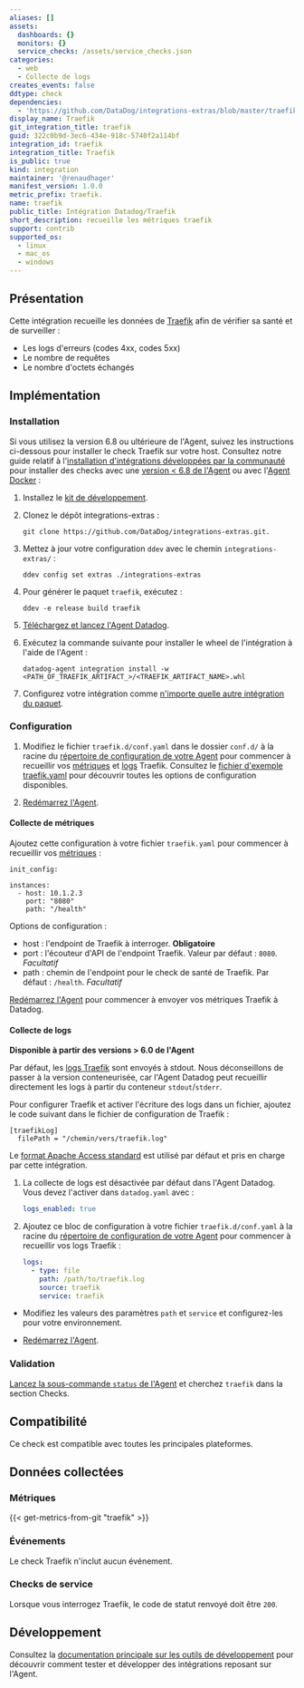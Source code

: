 ```yaml
---
aliases: []
assets:
  dashboards: {}
  monitors: {}
  service_checks: /assets/service_checks.json
categories:
  - web
  - Collecte de logs
creates_events: false
ddtype: check
dependencies:
  - 'https://github.com/DataDog/integrations-extras/blob/master/traefik/README.md'
display_name: Traefik
git_integration_title: traefik
guid: 322c0b9d-3ec6-434e-918c-5740f2a114bf
integration_id: traefik
integration_title: Traefik
is_public: true
kind: integration
maintainer: '@renaudhager'
manifest_version: 1.0.0
metric_prefix: traefik.
name: traefik
public_title: Intégration Datadog/Traefik
short_description: recueille les métriques traefik
support: contrib
supported_os:
  - linux
  - mac_os
  - windows
---
```

## Présentation

Cette intégration recueille les données de [Traefik][1] afin de vérifier sa santé et de surveiller :

- Les logs d'erreurs (codes 4xx, codes 5xx)
- Le nombre de requêtes
- Le nombre d'octets échangés

## Implémentation

### Installation

Si vous utilisez la version 6.8 ou ultérieure de l'Agent, suivez les instructions ci-dessous pour installer le check Traefik sur votre host. Consultez notre guide relatif à l'[installation d'intégrations développées par la communauté][2] pour installer des checks avec une [version < 6.8 de l'Agent][3] ou avec l'[Agent Docker][4] :

1. Installez le [kit de développement][5].
2. Clonez le dépôt integrations-extras :

    ```
    git clone https://github.com/DataDog/integrations-extras.git.
    ```

3. Mettez à jour votre configuration `ddev` avec le chemin `integrations-extras/` :

    ```
    ddev config set extras ./integrations-extras
    ```

4. Pour générer le paquet `traefik`, exécutez :

    ```
    ddev -e release build traefik
    ```

5. [Téléchargez et lancez l'Agent Datadog][6].
6. Exécutez la commande suivante pour installer le wheel de l'intégration à l'aide de l'Agent :

    ```
    datadog-agent integration install -w <PATH_OF_TRAEFIK_ARTIFACT_>/<TRAEFIK_ARTIFACT_NAME>.whl
    ```

7. Configurez votre intégration comme [n'importe quelle autre intégration du paquet][7].

### Configuration

1. Modifiez le fichier `traefik.d/conf.yaml` dans le dossier `conf.d/` à la racine du [répertoire de configuration de votre Agent][8] pour commencer à recueillir vos [métriques](#collecte-de-metriques) et [logs](#collecte-de-logs) Traefik.
  Consultez le [fichier d'exemple traefik.yaml][9] pour découvrir toutes les options de configuration disponibles.

2. [Redémarrez l'Agent][10].

#### Collecte de métriques

Ajoutez cette configuration à votre fichier `traefik.yaml` pour commencer à recueillir vos [métriques][11] :

```
init_config:

instances:
  - host: 10.1.2.3
    port: "8080"
    path: "/health"
```

Options de configuration :

- host : l'endpoint de Traefik à interroger. __Obligatoire__
- port : l'écouteur d'API de l'endpoint Traefik. Valeur par défaut : `8080`. _Facultatif_
- path : chemin de l'endpoint pour le check de santé de Traefik. Par défaut : `/health`. _Facultatif_

[Redémarrez l'Agent][10] pour commencer à envoyer vos métriques Traefik à Datadog.

#### Collecte de logs

**Disponible à partir des versions > 6.0 de l'Agent**

Par défaut, les [logs Traefik][12] sont envoyés à stdout. Nous déconseillons de passer à la version conteneurisée, car l'Agent Datadog peut recueillir directement les logs à partir du conteneur `stdout`/`stderr`.

Pour configurer Traefik et activer l'écriture des logs dans un fichier, ajoutez le code suivant dans le fichier de configuration de Traefik :

```
[traefikLog]
  filePath = "/chemin/vers/traefik.log"
```

Le [format Apache Access standard][13] est utilisé par défaut et pris en charge par cette intégration.

1. La collecte de logs est désactivée par défaut dans l'Agent Datadog. Vous devez l'activer dans `datadog.yaml` avec :

      ```yaml
      logs_enabled: true
      ```


2.  Ajoutez ce bloc de configuration à votre fichier `traefik.d/conf.yaml` à la racine du [répertoire de configuration de votre Agent][8] pour commencer à recueillir vos logs Traefik :

      ```yaml
      logs:
        - type: file
          path: /path/to/traefik.log
          source: traefik
          service: traefik
      ```

* Modifiez les valeurs des paramètres `path` et `service` et configurez-les pour votre environnement.

* [Redémarrez l'Agent][10].

### Validation

[Lancez la sous-commande `status` de l'Agent][14] et cherchez `traefik` dans la section Checks.

## Compatibilité

Ce check est compatible avec toutes les principales plateformes.

## Données collectées

### Métriques
{{< get-metrics-from-git "traefik" >}}


### Événements

Le check Traefik n'inclut aucun événement.

### Checks de service

Lorsque vous interrogez Traefik, le code de statut renvoyé doit être `200`.

## Développement

Consultez la [documentation principale sur les outils de développement][15] pour découvrir comment tester et développer des intégrations reposant sur l'Agent.

[1]: https://traefik.io
[2]: https://docs.datadoghq.com/fr/agent/guide/community-integrations-installation-with-docker-agent
[3]: https://docs.datadoghq.com/fr/agent/guide/community-integrations-installation-with-docker-agent/?tab=agentpriorto68
[4]: https://docs.datadoghq.com/fr/agent/guide/community-integrations-installation-with-docker-agent/?tab=docker
[5]: https://docs.datadoghq.com/fr/developers/integrations/new_check_howto/#developer-toolkit
[6]: https://app.datadoghq.com/account/settings#agent
[7]: https://docs.datadoghq.com/fr/getting_started/integrations
[8]: https://docs.datadoghq.com/fr/agent/faq/agent-configuration-files/#agent-configuration-directory
[9]: https://github.com/DataDog/integrations-extras/blob/master/traefik/datadog_checks/traefik/data/conf.yaml.example
[10]: https://docs.datadoghq.com/fr/agent/faq/agent-commands/#start-stop-restart-the-agent
[11]: https://github.com/DataDog/integrations-extras/blob/master/traefik/metadata.csv
[12]: https://docs.traefik.io/configuration/logs/#traefik-logs
[13]: https://docs.traefik.io/configuration/logs/#clf-common-log-format
[14]: https://docs.datadoghq.com/fr/agent/guide/agent-commands/#service-status
[15]: https://docs.datadoghq.com/fr/developers


